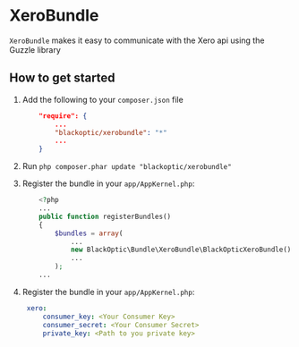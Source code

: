 # XeroBundle

`XeroBundle` makes it easy to communicate with the Xero api using the Guzzle library

## How to get started
1. Add the following to your `composer.json` file
   ```json
       "require": {
           ...
           "blackoptic/xerobundle": "*"
           ...
       }

2. Run `php composer.phar update "blackoptic/xerobundle"`

3. Register the bundle in your `app/AppKernel.php`:

   ``` php
       <?php
       ...
       public function registerBundles()
       {
           $bundles = array(
               ...
               new BlackOptic\Bundle\XeroBundle\BlackOpticXeroBundle(),
               ...
           );
       ...
   ```

3. Register the bundle in your `app/AppKernel.php`:

   ``` yaml
    xero:
        consumer_key: <Your Consumer Key>
        consumer_secret: <Your Consumer Secret>
        private_key: <Path to you private key>
   ```
